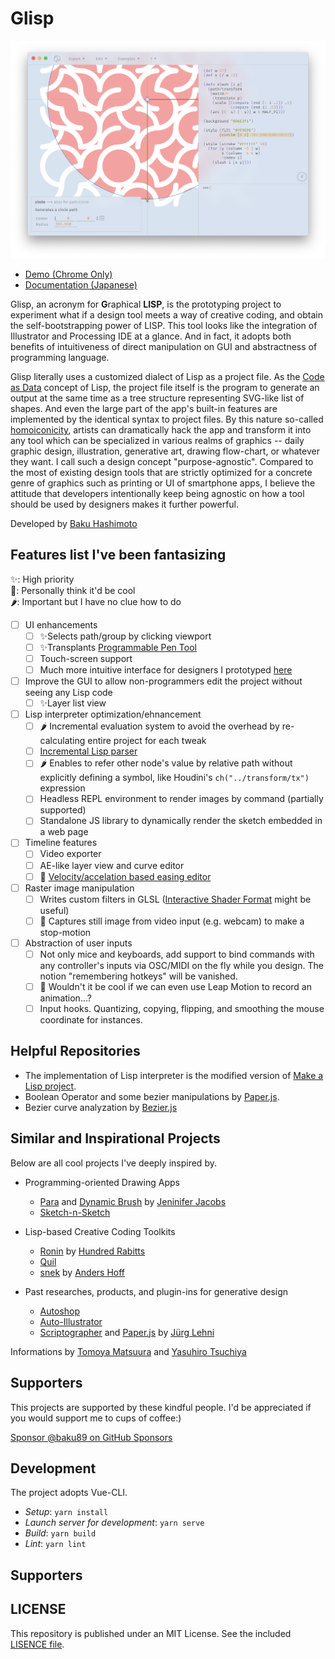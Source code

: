 # Glisp

<div align="center">
	<img src="assets/screenshot.png" />
</div>

<!-- <div align="center">
	<img src="assets/logo.png" width="150" />
</div> -->

- [Demo (Chrome Only)](https://glisp.app)
- [Documentation (Japanese)](https://glisp.app/docs)

Glisp, an acronym for **G**raphical **LISP**, is the prototyping project to experiment what if a design tool meets a way of creative coding, and obtain the self-bootstrapping power of LISP.
This tool looks like the integration of Illustrator and Processing IDE at a glance. And in fact, it adopts both benefits of intuitiveness of direct manipulation on GUI and abstractness of programming language.

Glisp literally uses a customized dialect of Lisp as a project file. As the [Code as Data](https://en.wikipedia.org/wiki/Code_as_data) concept of Lisp, the project file itself is the program to generate an output at the same time as a tree structure representing SVG-like list of shapes. And even the large part of the app's built-in features are implemented by the identical syntax to project files. By this nature so-called [homoiconicity](https://en.wikipedia.org/wiki/Homoiconicity), artists can dramatically hack the app and transform it into any tool which can be specialized in various realms of graphics -- daily graphic design, illustration, generative art, drawing flow-chart, or whatever they want. I call such a design concept "purpose-agnostic". Compared to the most of existing design tools that are strictly optimized for a concrete genre of graphics such as printing or UI of smartphone apps, I believe the attitude that developers intentionally keep being agnostic on how a tool should be used by designers makes it further powerful.

Developed by [Baku Hashimoto](https://baku89.com)

## Features list I've been fantasizing

✨: High priority  
🍡: Personally think it'd be cool  
🌶️: Important but I have no clue how to do

- [ ] UI enhancements
  - [ ] ✨Selects path/group by clicking viewport
  - [ ] ✨Transplants [Programmable Pen Tool](https://s.baku89.com/pentool/animation)
  - [ ] Touch-screen support
  - [ ] Much more intuitive interface for designers I prototyped [here](http://ui.baku89.com/)
- [ ] Improve the GUI to allow non-programmers edit the project without seeing any Lisp code
  - [ ] ✨Layer list view
- [ ] Lisp interpreter optimization/ehnancement
  - [ ] 🌶️ Incremental evaluation system to avoid the overhead by re-calculating entire project for each tweak
  - [ ] [Incremental Lisp parser](https://hal.archives-ouvertes.fr/hal-01887230/document)
  - [ ] 🌶️ Enables to refer other node's value by relative path without explicitly defining a symbol, like Houdini's `ch("../transform/tx")` expression
  - [ ] Headless REPL environment to render images by command (partially supported)
  - [ ] Standalone JS library to dynamically render the sketch embedded in a web page
- [ ] Timeline features
  - [ ] Video exporter
  - [ ] AE-like layer view and curve editor
  - [ ] 🍡 [Velocity/accelation based easing editor](https://www.youtube.com/watch?v=6aBBHjqAc4Y)
- [ ] Raster image manipulation
  - [ ] Writes custom filters in GLSL ([Interactive Shader Format](https://editor.isf.video/) might be useful)
  - [ ] 🍡 Captures still image from video input (e.g. webcam) to make a stop-motion
- [ ] Abstraction of user inputs
  - [ ] Not only mice and keyboards, add support to bind commands with any controller's inputs via OSC/MIDI on the fly while you design. The notion "remembering hotkeys" will be vanished.
  - [ ] 🍡 Wouldn't it be cool if we can even use Leap Motion to record an animation...?
  - [ ] Input hooks. Quantizing, copying, flipping, and smoothing the mouse coordinate for instances.

## Helpful Repositories

- The implementation of Lisp interpreter is the modified version of [Make a Lisp project](https://github.com/kanaka/mal).
- Boolean Operator and some bezier manipulations by [Paper.js](http://paperjs.org/).
- Bezier curve analyzation by [Bezier.js](https://pomax.github.io/bezierjs/)

## Similar and Inspirational Projects

Below are all cool projects I've deeply inspired by.

- Programming-oriented Drawing Apps

  - [Para](http://alumni.media.mit.edu/~jacobsj/para/) and [Dynamic Brush](http://jenniferjacobs.mat.ucsb.edu/#db) by [Jeninifer Jacobs](http://jenniferjacobs.mat.ucsb.edu/)
  - [Sketch-n-Sketch](https://ravichugh.github.io/sketch-n-sketch/)

- Lisp-based Creative Coding Toolkits

  - [Ronin](https://100r.co/site/ronin.html) by [Hundred Rabitts](https://100r.co/)
  - [Quil](http://www.quil.info/)
  - [snek](https://github.com/inconvergent/snek) by [Anders Hoff](https://inconvergent.net/)

- Past researches, products, and plugin-ins for generative design

  - [Autoshop](http://www.signwave.co.uk/go/products/autoshop)
  - [Auto-Illustrator](http://swai.signwave.co.uk/)
  - [Scriptographer](https://scriptographer.org/) and [Paper.js](http://paperjs.org/) by [Jürg Lehni](http://juerglehni.com/)

Informations by [Tomoya Matsuura](https://twitter.com/tomoya_nonymous/status/1255647212580646912?s=20) and [Yasuhiro Tsuchiya](http://www.cbc-net.com/dots/yasuhiro_tsuchiya/tsuchiya_02/)

## Supporters

This projects are supported by these kindful people. I'd be appreciated if you would support me to cups of coffee:)

[Sponsor @baku89 on GitHub Sponsors](https://github.com/sponsors/baku89#sponsors)

## Development

The project adopts Vue-CLI.

- _Setup_: `yarn install`
- _Launch server for development_: `yarn serve`
- _Build_: `yarn build`
- _Lint_: `yarn lint`

## Supporters

## LICENSE

This repository is published under an MIT License. See the included [LISENCE file](/LICENSE).
